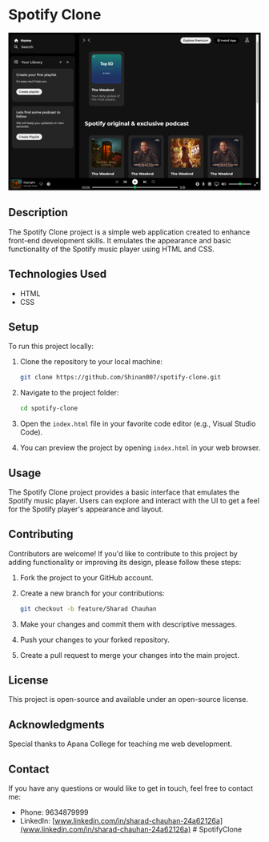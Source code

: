 
# Spotify Clone

![Project Screenshot](assets/screenshot.png)

## Description

The Spotify Clone project is a simple web application created to enhance front-end development skills. It emulates the appearance and basic functionality of the Spotify music player using HTML and CSS.

## Technologies Used

- HTML
- CSS

## Setup

To run this project locally:

1. Clone the repository to your local machine:

   ```bash   
   git clone https://github.com/Shinan007/spotify-clone.git
   ```

2. Navigate to the project folder:

   ```bash
   cd spotify-clone
   ```
3. Open the `index.html` file in your favorite code editor (e.g., Visual Studio Code).

4. You can preview the project by opening `index.html` in your web browser.

## Usage

The Spotify Clone project provides a basic interface that emulates the Spotify music player. Users can explore and interact with the UI to get a feel for the Spotify player's appearance and layout.

## Contributing

Contributors are welcome! If you'd like to contribute to this project by adding functionality or improving its design, please follow these steps:

1. Fork the project to your GitHub account.
2. Create a new branch for your contributions:

   ```bash
   git checkout -b feature/Sharad Chauhan
   ```
4. Make your changes and commit them with descriptive messages.
5. Push your changes to your forked repository.
6. Create a pull request to merge your changes into the main project.

## License

This project is open-source and available under an open-source license. 

## Acknowledgments

Special thanks to Apana College for teaching me web development.

## Contact

If you have any questions or would like to get in touch, feel free to contact me:

- Phone: 9634879999
- LinkedIn: [www.linkedin.com/in/sharad-chauhan-24a62126a](www.linkedin.com/in/sharad-chauhan-24a62126a)
#   S p o t i f y C l o n e 
 
 